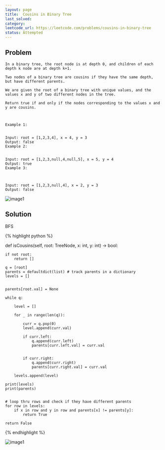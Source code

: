 ```yaml
---
layout: page
title:  Cousins in Binary Tree
last_solved: 
category: 
leetcode_url: https://leetcode.com/problems/cousins-in-binary-tree
status: Attempted
---
```


Problem
-------

```
In a binary tree, the root node is at depth 0, and children of each depth k node are at depth k+1.

Two nodes of a binary tree are cousins if they have the same depth, but have different parents.

We are given the root of a binary tree with unique values, and the values x and y of two different nodes in the tree.

Return true if and only if the nodes corresponding to the values x and y are cousins.

 

Example 1:


Input: root = [1,2,3,4], x = 4, y = 3
Output: false
Example 2:


Input: root = [1,2,3,null,4,null,5], x = 5, y = 4
Output: true
Example 3:



Input: root = [1,2,3,null,4], x = 2, y = 3
Output: false

```

![image1](https://assets.leetcode.com/uploads/2019/02/12/q1248-02.png)

Solution
----------

BFS

{% highlight python %}

def isCousins(self, root: TreeNode, x: int, y: int) -> bool:
    
    if not root:
        return []
    
    q = [root]
    parents = defaultdict(list) # track parents in a dictionary
    levels = []
    
    
    parents[root.val] = None
    
    while q:

        level = []
        
        for _ in range(len(q)):
        
            curr = q.pop(0)
            level.append(curr.val)
        
            if curr.left:
                q.append(curr.left)
                parents[curr.left.val] = curr.val
            
            
            if curr.right:
                q.append(curr.right)
                parents[curr.right.val] = curr.val
    
        levels.append(level)
    
    print(levels)
    print(parents)
    
    
    # loop thru rows and check if they have different parents
    for row in levels:
        if x in row and y in row and parents[x] != parents[y]:
            return True
    
    return False

{% endhighlight %}


![image1](https://assets.leetcode.com/uploads/2019/02/12/q1248-02.png)
